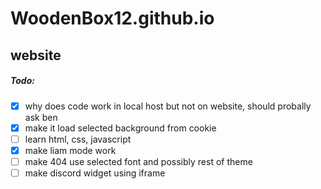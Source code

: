 # WoodenBox12.github.io
## website

##### Todo:
 - [x] why does code work in local host but not on website, should probally ask ben
 - [x] make it load selected background from cookie
 - [ ] learn html, css, javascript
 - [x] make liam mode work
 - [ ] make 404 use selected font and possibly rest of theme
 - [ ] make discord widget using iframe
